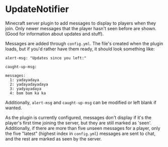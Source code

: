 # UpdateNotifier

Minecraft server plugin to add messages to display to players when they join. Only newer messages that the player hasn't seen before are shown. (Good for information about updates and stuff).

Messages are added through `config.yml`. The file's created when the plugin loads, but if you'd rather have them ready, it should look something like:

```
alert-msg: "Updates since you left:"

caught-up-msg:

messages:
  1: yadayadaya
  2: yadayadayadaya
  3: yadyayadaya
  4: bom bom ka ka
 ```
 
Additionally, `alert-msg` and `caught-up-msg` can be modified or left blank if wanted.

As the plugin is currently configured, messages don't display if it's the player's first time joining the server, but they are still marked as 'seen'. Additionally, if there are more than five unseen messages for a player, only the five "latest" (highest index in `config.yml`) messages are sent to chat, and the rest are marked as seen by the server.

